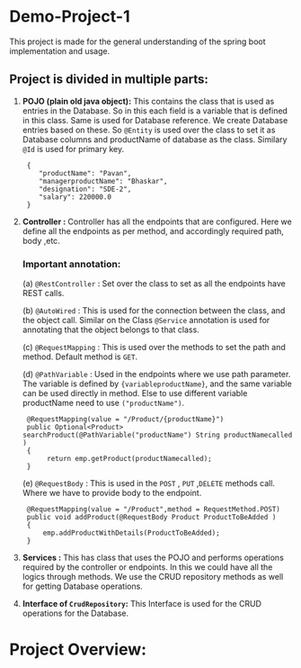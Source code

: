 # Demo-Project-1

This project is made for the general understanding of the spring boot implementation and usage.

## Project is divided in multiple parts:
1. <b>POJO (plain old java object):</b> This contains the class that is used as entries in the Database.
    So in this each field is a variable that is defined in this class. Same is used for Database reference.
   We create Database entries based on these. So ``@Entity`` is used over the class to set it as
   Database columns and productName of database as the class. Similary ``@Id`` is used for primary key.
   
        {
           "productName": "Pavan",
           "managerproductName": "Bhaskar",
           "designation": "SDE-2",
           "salary": 220000.0
        }

2. <b>Controller :</b> Controller has all the endpoints that are configured. Here we define all the endpoints
as per method, and accordingly required path, body ,etc.
   
    ### Important annotation:
    
    (a) ``@RestController`` : Set over the class to set as all the endpoints have REST calls.
    
    (b) ``@AutoWired`` : This is used for the connection between the class, and the object call. Similar on the 
    Class ``@Service`` annotation is used for annotating that the object belongs to that class.
    
    (c) ``@RequestMapping`` : This is used over the methods to set the path and method. Default method is ``GET``.
    
    (d) ``@PathVariable`` : Used in the endpoints where we use path parameter. The variable is defined by ``{variableproductName}``, and the same
    variable can be used directly in method. Else to use different variable productName need to use ``("productName")``.
    
        @RequestMapping(value = "/Product/{productName}")
        public Optional<Product> searchProduct(@PathVariable("productName") String productNamecalled )
        {
             return emp.getProduct(productNamecalled);
        }
    
    (e) ``@RequestBody`` : This is used in the ``POST`` , ``PUT`` ,``DELETE`` methods call. Where we have to provide 
    body to the endpoint. 
    
        @RequestMapping(value = "/Product",method = RequestMethod.POST)
        public void addProduct(@RequestBody Product ProductToBeAdded )
        {
            emp.addProductWithDetails(ProductToBeAdded);
        }
3. <b>Services :</b> This has class that uses the POJO and performs operations required by the controller or endpoints.
In this we could have all the logics through methods. We use the CRUD repository methods as well for getting Database operations.
   

4. <b>Interface of  ``CrudRepository``:</b> This Interface is used for the CRUD operations for the Database.


# Project Overview:

